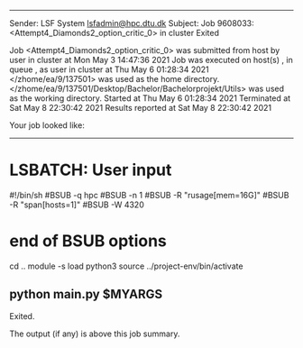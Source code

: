 
------------------------------------------------------------
Sender: LSF System <lsfadmin@hpc.dtu.dk>
Subject: Job 9608033: <Attempt4_Diamonds2_option_critic_0> in cluster <dcc> Exited

Job <Attempt4_Diamonds2_option_critic_0> was submitted from host <gbarlogin1> by user <s183914> in cluster <dcc> at Mon May  3 14:47:36 2021
Job was executed on host(s) <n-62-11-62>, in queue <hpc>, as user <s183914> in cluster <dcc> at Thu May  6 01:28:34 2021
</zhome/ea/9/137501> was used as the home directory.
</zhome/ea/9/137501/Desktop/Bachelor/Bachelorprojekt/Utils> was used as the working directory.
Started at Thu May  6 01:28:34 2021
Terminated at Sat May  8 22:30:42 2021
Results reported at Sat May  8 22:30:42 2021

Your job looked like:

------------------------------------------------------------
# LSBATCH: User input
#!/bin/sh
#BSUB -q hpc
#BSUB -n 1
#BSUB -R "rusage[mem=16G]"
#BSUB -R "span[hosts=1]"
#BSUB -W 4320
# end of BSUB options
cd ..
module -s load python3
source ../project-env/bin/activate

python main.py $MYARGS
------------------------------------------------------------

Exited.


The output (if any) is above this job summary.

